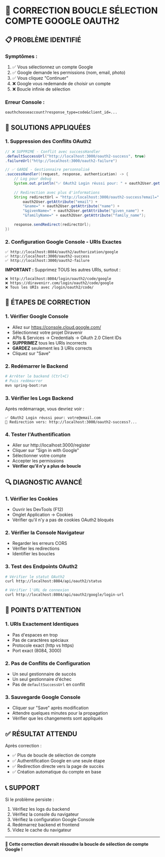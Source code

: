 # 🚨 CORRECTION BOUCLE SÉLECTION COMPTE GOOGLE OAUTH2

## 📋 **PROBLÈME IDENTIFIÉ**

### **Symptômes :**
1. ✅ Vous sélectionnez un compte Google
2. ✅ Google demande les permissions (nom, email, photo)
3. ✅ Vous cliquez "Continuer"
4. ❌ Google vous redemande de choisir un compte
5. ❌ Boucle infinie de sélection

### **Erreur Console :**
```
oauthchooseaccount?response_type=code&client_id=...
```

## 🔧 **SOLUTIONS APPLIQUÉES**

### **1. Suppression des Conflits OAuth2**
```java
// ❌ SUPPRIMÉ - Conflit avec successHandler
.defaultSuccessUrl("http://localhost:3000/oauth2-success", true)
.failureUrl("http://localhost:3000/oauth2-failure")

// ✅ GARDÉ - Gestionnaire personnalisé
.successHandler((request, response, authentication) -> {
    // Log pour debug
    System.out.println("✅ OAuth2 Login réussi pour: " + oauth2User.getAttribute("email"));
    
    // Redirection avec plus d'informations
    String redirectUrl = "http://localhost:3000/oauth2-success?email=" + 
        oauth2User.getAttribute("email") + 
        "&name=" + oauth2User.getAttribute("name") +
        "&givenName=" + oauth2User.getAttribute("given_name") +
        "&familyName=" + oauth2User.getAttribute("family_name");
    
    response.sendRedirect(redirectUrl);
})
```

### **2. Configuration Google Console - URIs Exactes**
```
✅ http://localhost:8084/oauth2/authorization/google
✅ http://localhost:3000/oauth2-success
✅ http://localhost:3000/oauth2-failure
```

**IMPORTANT :** Supprimez TOUS les autres URIs, surtout :
```
❌ http://localhost:8084/login/oauth2/code/google
❌ https://diravenirr.com/login/oauth2/code/google
❌ Tous les URIs avec /login/oauth2/code/
```

## 🚀 **ÉTAPES DE CORRECTION**

### **1. Vérifier Google Console**
- Allez sur https://console.cloud.google.com/
- Sélectionnez votre projet Diravenir
- APIs & Services → Credentials → OAuth 2.0 Client IDs
- **SUPPRIMEZ** tous les URIs incorrects
- **GARDEZ** seulement les 3 URIs corrects
- Cliquez sur "Save"

### **2. Redémarrer le Backend**
```bash
# Arrêter le backend (Ctrl+C)
# Puis redémarrer
mvn spring-boot:run
```

### **3. Vérifier les Logs Backend**
Après redémarrage, vous devriez voir :
```
✅ OAuth2 Login réussi pour: votre@email.com
🔄 Redirection vers: http://localhost:3000/oauth2-success?...
```

### **4. Tester l'Authentification**
- Aller sur http://localhost:3000/register
- Cliquer sur "Sign in with Google"
- Sélectionner votre compte
- Accepter les permissions
- **Vérifier qu'il n'y a plus de boucle**

## 🔍 **DIAGNOSTIC AVANCÉ**

### **1. Vérifier les Cookies**
- Ouvrir les DevTools (F12)
- Onglet Application → Cookies
- Vérifier qu'il n'y a pas de cookies OAuth2 bloqués

### **2. Vérifier la Console Navigateur**
- Regarder les erreurs CORS
- Vérifier les redirections
- Identifier les boucles

### **3. Test des Endpoints OAuth2**
```bash
# Vérifier le statut OAuth2
curl http://localhost:8084/api/oauth2/status

# Vérifier l'URL de connexion
curl http://localhost:8084/api/oauth2/google/login-url
```

## 🚨 **POINTS D'ATTENTION**

### **1. URIs Exactement Identiques**
- Pas d'espaces en trop
- Pas de caractères spéciaux
- Protocole exact (http vs https)
- Port exact (8084, 3000)

### **2. Pas de Conflits de Configuration**
- Un seul gestionnaire de succès
- Un seul gestionnaire d'échec
- Pas de `defaultSuccessUrl` en conflit

### **3. Sauvegarde Google Console**
- Cliquer sur "Save" après modification
- Attendre quelques minutes pour la propagation
- Vérifier que les changements sont appliqués

## ✅ **RÉSULTAT ATTENDU**

Après correction :
- ✅ Plus de boucle de sélection de compte
- ✅ Authentification Google en une seule étape
- ✅ Redirection directe vers la page de succès
- ✅ Création automatique du compte en base

## 📞 **SUPPORT**

Si le problème persiste :
1. Vérifiez les logs du backend
2. Vérifiez la console du navigateur
3. Vérifiez la configuration Google Console
4. Redémarrez backend et frontend
5. Videz le cache du navigateur

---

**🎯 Cette correction devrait résoudre la boucle de sélection de compte Google !**
